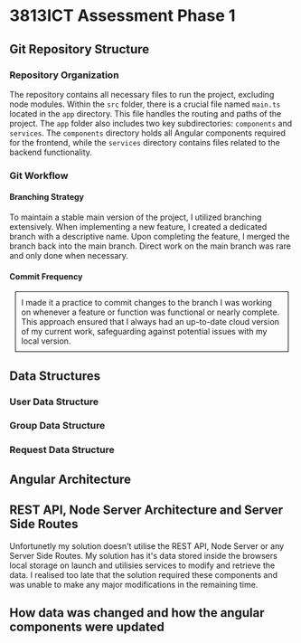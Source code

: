 # 3813ICT Assessment Phase 1

## Git Repository Structure

### Repository Organization

  The repository contains all necessary files to run the project, excluding node modules. Within the `src` folder, there is a crucial file named `main.ts` located in the `app` directory. This file handles the routing and paths of the project. The `app` folder also includes two key subdirectories: `components` and `services`. The `components` directory holds all Angular components required for the frontend, while the `services` directory contains files related to the backend functionality.


### Git Workflow

#### Branching Strategy
To maintain a stable main version of the project, I utilized branching extensively. When implementing a new feature, I created a dedicated branch with a descriptive name. Upon completing the feature, I merged the branch back into the main branch. Direct work on the main branch was rare and only done when necessary.


#### Commit Frequency

<div style="border: 1px solid #000; padding: 10px; margin: 10px;">
  I made it a practice to commit changes to the branch I was working on whenever a feature or function was functional or nearly complete. This approach ensured that I always had an up-to-date cloud version of my current work, safeguarding against potential issues with my local version.
</div>




## Data Structures
### User Data Structure


### Group Data Structure


### Request Data Structure

## Angular Architecture


## REST API, Node Server Architecture and Server Side Routes
Unfortunetly my solution doesn't utilise the REST API, Node Server or any Server Side Routes. My solution has it's data stored inside the browsers local storage on launch and utilisies services to modify and retrieve the data. I realised too late that the solution required these components and was unable to make any major modifications in the remaining time.

## How data was changed and how the angular components were updated
